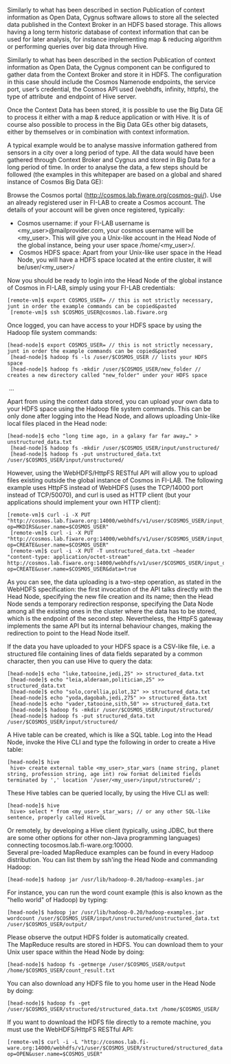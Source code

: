 Similarly to what has been described in section Publication of context
information as Open Data, Cygnus software allows to store all the
selected data published in the Context Broker in an HDFS based storage.
This allows having a long term historic database of context information
that can be used for later analysis, for instance implementing map &
reducing algorithm or performing queries over big data through Hive.

Similarly to what has been described in the section Publication of
context information as Open Data, the Cygnus component can be configured
to gather data from the Context Broker and store it in HDFS. The
configuration in this case should include the Cosmos Namenode endpoints,
the service port, user’s credential, the Cosmos API used (webhdfs,
infinity, httpfs), the type of attribute  and endpoint of Hive server.

Once the Context Data has been stored, it is possible to use the Big
Data GE to process it either with a map & reduce application or with
Hive. It is of course also possible to process in the Big Data GEs other
big datasets, either by themselves or in combination with context
information.

A typical example would be to analyse massive information gathered from
sensors in a city over a long period of type. All the data would have
been gathered through Context Broker and Cygnus and stored in Big Data
for a long period of time. In order to analyse the data, a few steps
should be followed (the examples in this whitepaper are based on a
global and shared instance of Cosmos Big Data GE):

Browse the Cosmos portal (http://cosmos.lab.fiware.org/cosmos-gui/). Use
an already registered user in FI-LAB to create a Cosmos account. The
details of your account will be given once registered, typically:

-   Cosmos username: if your FI-LAB username is
    \<my\_user\>@mailprovider.com, your cosmos username will be
    \<my\_user\>. This will give you a Unix-like account in the Head
    Node of the global instance, being your user space
    /home/\<my\_user\>/.
-    Cosmos HDFS space: Apart from your Unix-like user space in the Head
    Node, you will have a HDFS space located at the entire cluster, it
    will be/user/\<my\_user\>/

Now you should be ready to login into the Head Node of the global
instance of Cosmos in FI-LAB, simply using your FI-LAB credentials:  

    [remote-vm]$ export COSMOS_USER= // this is not strictly necessary, junt in order the example commands can be copied&pasted
     [remote-vm]$ ssh $COSMOS_USER@cosmos.lab.fiware.org
     

Once logged, you can have access to your HDFS space by using the Hadoop
file system commands:

    [head-node]$ export COSMOS_USER= // this is not strictly necessary, junt in order the example commands can be copied&pasted
     [head-node]$ hadoop fs -ls /user/$COSMOS_USER // lists your HDFS space
     [head-node]$ hadoop fs -mkdir /user/$COSMOS_USER/new_folder // creates a new directory called "new_folder" under your HDFS space
     

  
  ...

Apart from using the context data stored, you can upload your own data
to your HDFS space using the Hadoop file system commands. This can be
only done after logging into the Head Node, and allows uploading
Unix-like local files placed in the Head node:

    [head-node]$ echo "long time ago, in a galaxy far far away…" > unstructured_data.txt
     [head-node]$ hadoop fs -mkdir /user/$COSMOS_USER/input/unstructured/
     [head-node]$ hadoop fs -put unstructured_data.txt /user/$COSMOS_USER/input/unstructured/
     

However, using the WebHDFS/HttpFS RESTful API will allow you to upload
files existing outside the global instance of Cosmos in FI-LAB. The
following example uses HttpFS instead of WebHDFS (uses the TCP/14000
port instead of TCP/50070), and curl is used as HTTP client (but your
applications should implement your own HTTP client):

    [remote-vm]$ curl -i -X PUT "http://cosmos.lab.fiware.org:14000/webhdfs/v1/user/$COSMOS_USER/input_data?op=MKDIRS&user.name=$COSMOS_USER"
     [remote-vm]$ curl -i -X PUT "http://cosmos.lab.fiware.org:14000/webhdfs/v1/user/$COSMOS_USER/input_data/unstructured_data.txt?op=CREATE&user.name=$COSMOS_USER"
     [remote-vm]$ curl -i -X PUT -T unstructured_data.txt –header "content-type: application/octet-stream" http://cosmos.lab.fiware.org:14000/webhdfs/v1/user/$COSMOS_USER/input_data/unstructured_data.txt?op=CREATE&user.name=$COSMOS_USER&data=true
     

As you can see, the data uploading is a two-step operation, as stated in
the WebHDFS specification: the first invocation of the API talks
directly with the Head Node, specifying the new file creation and its
name; then the Head Node sends a temporary redirection response,
specifying the Data Node among all the existing ones in the cluster
where the data has to be stored, which is the endpoint of the second
step. Nevertheless, the HttpFS gateway implements the same API but its
internal behaviour changes, making the redirection to point to the Head
Node itself.

If the data you have uploaded to your HDFS space is a CSV-like file,
i.e. a structured file containing lines of data fields separated by a
common character, then you can use Hive to query the data:

    [head-node]$ echo "luke,tatooine,jedi,25" >> structured_data.txt
     [head-node]$ echo "leia,alderaan,politician,25" >> structured_data.txt
     [head-node]$ echo "solo,corellia,pilot,32" >> structured_data.txt
     [head-node]$ echo "yoda,dagobah,jedi,275" >> structured_data.txt
     [head-node]$ echo "vader,tatooine,sith,50" >> structured_data.txt
     [head-node]$ hadoop fs -mkdir /user/$COSMOS_USER/input/structured/
     [head-node]$ hadoop fs -put structured_data.txt /user/$COSMOS_USER/input/structured/
     

A Hive table can be created, which is like a SQL table. Log into the
Head Node, invoke the Hive CLI and type the following in order to create
a Hive table:

    [head-node]$ hive
     hive> create external table <my_user>_star_wars (name string, planet string, profession string, age int) row format delimited fields terminated by ',' location '/user/<my_user>/input/structured/';
      

These Hive tables can be queried locally, by using the Hive CLI as well:

    [head-node]$ hive
     hive> select * from <my_user>_star_wars; // or any other SQL-like sentence, properly called HiveQL
     

Or remotely, by developing a Hive client (typically, using JDBC, but
there are some other options for other non-Java programming languages)
connecting tocosmos.lab.fi-ware.org:10000.  
 Several pre-loaded MapReduce examples can be found in every Hadoop
distribution. You can list them by ssh'ing the Head Node and commanding
Hadoop:

    [head-node]$ hadoop jar /usr/lib/hadoop-0.20/hadoop-examples.jar

For instance, you can run the word count example (this is also known as
the "hello world" of Hadoop) by typing:

    [head-node]$ hadoop jar /usr/lib/hadoop-0.20/hadoop-examples.jar wordcount /user/$COSMOS_USER/input/unstructured/unstructured_data.txt /user/$COSMOS_USER/output/

Please observe the output HDFS folder is automatically created.  
 The MapReduce results are stored in HDFS. You can download them to your
Unix user space within the Head Node by doing:

    [head-node]$ hadoop fs -getmerge /user/$COSMOS_USER/output /home/$COSMOS_USER/count_result.txt

You can also download any HDFS file to you home user in the Head Node by
doing:

    [head-node]$ hadoop fs -get /user/$COSMOS_USER/structured/structured_data.txt /home/$COSMOS_USER/

If you want to download the HDFS file directly to a remote machine, you
must use the WebHDFS/HttpFS RESTful API:

    [remote-vm]$ curl -i -L "http://cosmos.lab.fi-ware.org:14000/webhdfs/v1/user/$COSMOS_USER/structured/structured_data.txt?op=OPEN&user.name=$COSMOS_USER"

